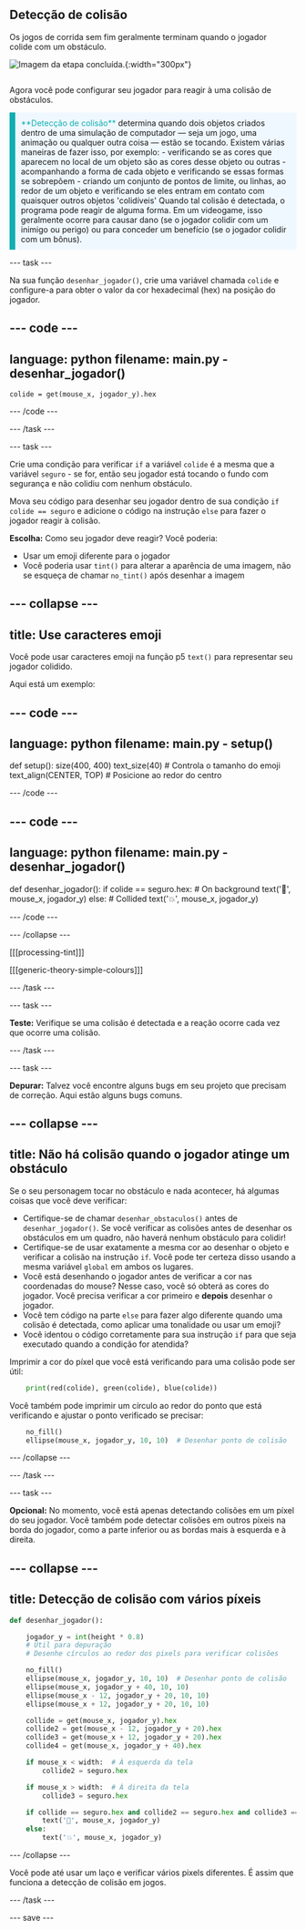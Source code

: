 ## Detecção de colisão

<div style="display: flex; flex-wrap: wrap">
<div style="flex-basis: 200px; flex-grow: 1; margin-right: 15px;">
Os jogos de corrida sem fim geralmente terminam quando o jogador colide com um obstáculo.
</div>
<div>

![Imagem da etapa concluída.](images/collision.png){:width="300px"}

</div>
</div>

Agora você pode configurar seu jogador para reagir à uma colisão de obstáculos.

<p style="border-left: solid; border-width:10px; border-color: #0faeb0; background-color: aliceblue; padding: 10px;">
<span style="color: #0faeb0">**Detecção de colisão**</span> determina quando dois objetos criados dentro de uma simulação de computador — seja um jogo, uma animação ou qualquer outra coisa — estão se tocando. Existem várias maneiras de fazer isso, por exemplo: 
  - verificando se as cores que aparecem no local de um objeto são as cores desse objeto ou outras
  - acompanhando a forma de cada objeto e verificando se essas formas se sobrepõem
  - criando um conjunto de pontos de limite, ou linhas, ao redor de um objeto e verificando se eles entram em contato com quaisquer outros objetos 'colidíveis'
Quando tal colisão é detectada, o programa pode reagir de alguma forma. Em um videogame, isso geralmente ocorre para causar dano (se o jogador colidir com um inimigo ou perigo) ou para conceder um benefício (se o jogador colidir com um bônus).
</p>

--- task ---

Na sua função `desenhar_jogador()`, crie uma variável chamada `colide` e configure-a para obter o valor da cor hexadecimal (hex) na posição do jogador.

--- code ---
---
language: python
filename: main.py - desenhar_jogador()
---

    colide = get(mouse_x, jogador_y).hex

--- /code ---

--- /task ---

--- task ---

Crie uma condição para verificar `if` a variável `colide` é a mesma que a variável `seguro` - se for, então seu jogador está tocando o fundo com segurança e não colidiu com nenhum obstáculo.

Mova seu código para desenhar seu jogador dentro de sua condição `if colide == seguro` e adicione o código na instrução `else` para fazer o jogador reagir à colisão.

**Escolha:** Como seu jogador deve reagir? Você poderia:
+ Usar um emoji diferente para o jogador
+ Você poderia usar `tint()` para alterar a aparência de uma imagem, não se esqueça de chamar `no_tint()` após desenhar a imagem

--- collapse ---
---
title: Use caracteres emoji
---

Você pode usar caracteres emoji na função p5 `text()` para representar seu jogador colidido.

Aqui está um exemplo:

--- code ---
---
language: python
filename: main.py - setup()
---

def setup():
    size(400, 400)
    text_size(40)  # Controla o tamanho do emoji
    text_align(CENTER, TOP)  # Posicione ao redor do centro

--- /code ---

--- code ---
---
language: python
filename: main.py - desenhar_jogador()
---

def desenhar_jogador():
    if colide == seguro.hex:  # On background
        text('🎈', mouse_x, jogador_y)
    else:  # Collided
        text('💥', mouse_x, jogador_y)

--- /code ---

--- /collapse ---

[[[processing-tint]]]

[[[generic-theory-simple-colours]]]

--- /task ---

--- task ---

**Teste:** Verifique se uma colisão é detectada e a reação ocorre cada vez que ocorre uma colisão.

--- /task ---

--- task ---

**Depurar:** Talvez você encontre alguns bugs em seu projeto que precisam de correção. Aqui estão alguns bugs comuns.

--- collapse ---
---
title: Não há colisão quando o jogador atinge um obstáculo
---

Se o seu personagem tocar no obstáculo e nada acontecer, há algumas coisas que você deve verificar:

 - Certifique-se de chamar `desenhar_obstaculos()` antes de `desenhar_jogador()`. Se você verificar as colisões antes de desenhar os obstáculos em um quadro, não haverá nenhum obstáculo para colidir!
 - Certifique-se de usar exatamente a mesma cor ao desenhar o objeto e verificar a colisão na instrução `if`. Você pode ter certeza disso usando a mesma variável `global` em ambos os lugares.
 - Você está desenhando o jogador antes de verificar a cor nas coordenadas do mouse? Nesse caso, você só obterá as cores do jogador. Você precisa verificar a cor primeiro e **depois** desenhar o jogador.
 - Você tem código na parte `else` para fazer algo diferente quando uma colisão é detectada, como aplicar uma tonalidade ou usar um emoji?
 - Você identou o código corretamente para sua instrução `if` para que seja executado quando a condição for atendida?

Imprimir a cor do píxel que você está verificando para uma colisão pode ser útil:

```python
    print(red(colide), green(colide), blue(colide))
```

Você também pode imprimir um círculo ao redor do ponto que está verificando e ajustar o ponto verificado se precisar:

```python
    no_fill()
    ellipse(mouse_x, jogador_y, 10, 10)  # Desenhar ponto de colisão
```

--- /collapse ---

--- /task ---

--- task ---

**Opcional:** No momento, você está apenas detectando colisões em um píxel do seu jogador. Você também pode detectar colisões em outros píxeis na borda do jogador, como a parte inferior ou as bordas mais à esquerda e à direita.

--- collapse ---
---
title: Detecção de colisão com vários píxeis
---

```python
def desenhar_jogador():

    jogador_y = int(height * 0.8)
    # Útil para depuração
    # Desenhe círculos ao redor dos pixels para verificar colisões

    no_fill()
    ellipse(mouse_x, jogador_y, 10, 10)  # Desenhar ponto de colisão
    ellipse(mouse_x, jogador_y + 40, 10, 10)
    ellipse(mouse_x - 12, jogador_y + 20, 10, 10)
    ellipse(mouse_x + 12, jogador_y + 20, 10, 10)

    collide = get(mouse_x, jogador_y).hex
    collide2 = get(mouse_x - 12, jogador_y + 20).hex
    collide3 = get(mouse_x + 12, jogador_y + 20).hex
    collide4 = get(mouse_x, jogador_y + 40).hex

    if mouse_x < width:  # À esquerda da tela
        collide2 = seguro.hex

    if mouse_x > width:  # À direita da tela
        collide3 = seguro.hex

    if collide == seguro.hex and collide2 == seguro.hex and collide3 == seguro.hex and collide4 == seguro.hex:
        text('🎈', mouse_x, jogador_y)
    else:
        text('💥', mouse_x, jogador_y)
```

--- /collapse ---

Você pode até usar um laço e verificar vários pixels diferentes. É assim que funciona a detecção de colisão em jogos.

--- /task ---

--- save ---
